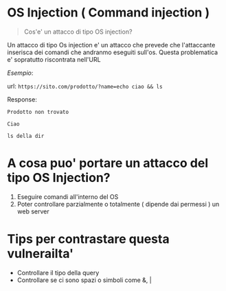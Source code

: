 # OS Injection ( Command injection )


> Cos'e' un attacco di tipo OS injection? 

Un attacco di tipo Os injection e' un attacco che prevede che l'attaccante inserisca dei comandi che andranmo eseguiti sull'os. Questa problematica e' sopratutto riscontrata nell'URL 


*Esempio*:

url: `https://sito.com/prodotto/?name=echo ciao && ls`

Response: 

```
Prodotto non trovato

Ciao 

ls della dir
```

# A cosa puo' portare un attacco del tipo OS Injection? 
1. Eseguire comandi all'interno del OS
2. Poter controllare parzialmente o totalmente ( dipende dai permessi ) un web server


# Tips per contrastare questa vulnerailta'
- Controllare il tipo della query 
- Controllare se ci sono spazi o simboli come &, |
